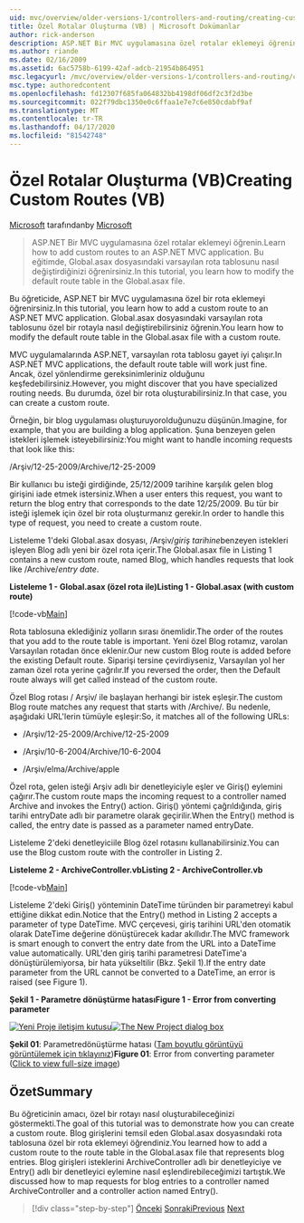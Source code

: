 ```yaml
---
uid: mvc/overview/older-versions-1/controllers-and-routing/creating-custom-routes-vb
title: Özel Rotalar Oluşturma (VB) | Microsoft Dokümanlar
author: rick-anderson
description: ASP.NET Bir MVC uygulamasına özel rotalar eklemeyi öğrenin. Bu eğitimde, Global.asax dosyasındaki varsayılan rota tablosunu nasıl değiştirdiğinizi öğrenirsiniz.
ms.author: riande
ms.date: 02/16/2009
ms.assetid: 6ac5758b-6199-42af-adcb-21954b864951
msc.legacyurl: /mvc/overview/older-versions-1/controllers-and-routing/creating-custom-routes-vb
msc.type: authoredcontent
ms.openlocfilehash: fd12307f685fa064832bb4198df06df2c3f2d3be
ms.sourcegitcommit: 022f79dbc1350e0c6ffaa1e7e7c6e850cdabf9af
ms.translationtype: MT
ms.contentlocale: tr-TR
ms.lasthandoff: 04/17/2020
ms.locfileid: "81542748"
---
```

# <a name="creating-custom-routes-vb"></a><span data-ttu-id="b0080-104">Özel Rotalar Oluşturma (VB)</span><span class="sxs-lookup"><span data-stu-id="b0080-104">Creating Custom Routes (VB)</span></span>

<span data-ttu-id="b0080-105">[Microsoft](https://github.com/microsoft) tarafından</span><span class="sxs-lookup"><span data-stu-id="b0080-105">by [Microsoft](https://github.com/microsoft)</span></span>

> <span data-ttu-id="b0080-106">ASP.NET Bir MVC uygulamasına özel rotalar eklemeyi öğrenin.</span><span class="sxs-lookup"><span data-stu-id="b0080-106">Learn how to add custom routes to an ASP.NET MVC application.</span></span> <span data-ttu-id="b0080-107">Bu eğitimde, Global.asax dosyasındaki varsayılan rota tablosunu nasıl değiştirdiğinizi öğrenirsiniz.</span><span class="sxs-lookup"><span data-stu-id="b0080-107">In this tutorial, you learn how to modify the default route table in the Global.asax file.</span></span>

<span data-ttu-id="b0080-108">Bu öğreticide, ASP.NET bir MVC uygulamasına özel bir rota eklemeyi öğrenirsiniz.</span><span class="sxs-lookup"><span data-stu-id="b0080-108">In this tutorial, you learn how to add a custom route to an ASP.NET MVC application.</span></span> <span data-ttu-id="b0080-109">Global.asax dosyasındaki varsayılan rota tablosunu özel bir rotayla nasıl değiştirebilirsiniz öğrenin.</span><span class="sxs-lookup"><span data-stu-id="b0080-109">You learn how to modify the default route table in the Global.asax file with a custom route.</span></span>

<span data-ttu-id="b0080-110">MVC uygulamalarında ASP.NET, varsayılan rota tablosu gayet iyi çalışır.</span><span class="sxs-lookup"><span data-stu-id="b0080-110">In ASP.NET MVC applications, the default route table will work just fine.</span></span> <span data-ttu-id="b0080-111">Ancak, özel yönlendirme gereksinimleriniz olduğunu keşfedebilirsiniz.</span><span class="sxs-lookup"><span data-stu-id="b0080-111">However, you might discover that you have specialized routing needs.</span></span> <span data-ttu-id="b0080-112">Bu durumda, özel bir rota oluşturabilirsiniz.</span><span class="sxs-lookup"><span data-stu-id="b0080-112">In that case, you can create a custom route.</span></span>

<span data-ttu-id="b0080-113">Örneğin, bir blog uygulaması oluşturuyorolduğunuzu düşünün.</span><span class="sxs-lookup"><span data-stu-id="b0080-113">Imagine, for example, that you are building a blog application.</span></span> <span data-ttu-id="b0080-114">Şuna benzeyen gelen istekleri işlemek isteyebilirsiniz:</span><span class="sxs-lookup"><span data-stu-id="b0080-114">You might want to handle incoming requests that look like this:</span></span>

<span data-ttu-id="b0080-115">/Arşiv/12-25-2009</span><span class="sxs-lookup"><span data-stu-id="b0080-115">/Archive/12-25-2009</span></span>

<span data-ttu-id="b0080-116">Bir kullanıcı bu isteği girdiğinde, 25/12/2009 tarihine karşılık gelen blog girişini iade etmek istersiniz.</span><span class="sxs-lookup"><span data-stu-id="b0080-116">When a user enters this request, you want to return the blog entry that corresponds to the date 12/25/2009.</span></span> <span data-ttu-id="b0080-117">Bu tür bir isteği işlemek için özel bir rota oluşturmanız gerekir.</span><span class="sxs-lookup"><span data-stu-id="b0080-117">In order to handle this type of request, you need to create a custom route.</span></span>

<span data-ttu-id="b0080-118">Listeleme 1'deki Global.asax dosyası, /Arşiv/*giriş tarihine*benzeyen istekleri işleyen Blog adlı yeni bir özel rota içerir.</span><span class="sxs-lookup"><span data-stu-id="b0080-118">The Global.asax file in Listing 1 contains a new custom route, named Blog, which handles requests that look like /Archive/*entry date*.</span></span>

<span data-ttu-id="b0080-119">**Listeleme 1 - Global.asax (özel rota ile)**</span><span class="sxs-lookup"><span data-stu-id="b0080-119">**Listing 1 - Global.asax (with custom route)**</span></span>

[!code-vb[Main](creating-custom-routes-vb/samples/sample1.vb)]

<span data-ttu-id="b0080-120">Rota tablosuna eklediğiniz yolların sırası önemlidir.</span><span class="sxs-lookup"><span data-stu-id="b0080-120">The order of the routes that you add to the route table is important.</span></span> <span data-ttu-id="b0080-121">Yeni özel Blog rotamız, varolan Varsayılan rotadan önce eklenir.</span><span class="sxs-lookup"><span data-stu-id="b0080-121">Our new custom Blog route is added before the existing Default route.</span></span> <span data-ttu-id="b0080-122">Siparişi tersine çevirdiyseniz, Varsayılan yol her zaman özel rota yerine çağrılır.</span><span class="sxs-lookup"><span data-stu-id="b0080-122">If you reversed the order, then the Default route always will get called instead of the custom route.</span></span>

<span data-ttu-id="b0080-123">Özel Blog rotası / Arşiv/ ile başlayan herhangi bir istek eşleşir.</span><span class="sxs-lookup"><span data-stu-id="b0080-123">The custom Blog route matches any request that starts with /Archive/.</span></span> <span data-ttu-id="b0080-124">Bu nedenle, aşağıdaki URL'lerin tümüyle eşleşir:</span><span class="sxs-lookup"><span data-stu-id="b0080-124">So, it matches all of the following URLs:</span></span>

- <span data-ttu-id="b0080-125">/Arşiv/12-25-2009</span><span class="sxs-lookup"><span data-stu-id="b0080-125">/Archive/12-25-2009</span></span>

- <span data-ttu-id="b0080-126">/Arşiv/10-6-2004</span><span class="sxs-lookup"><span data-stu-id="b0080-126">/Archive/10-6-2004</span></span>

- <span data-ttu-id="b0080-127">/Arşiv/elma</span><span class="sxs-lookup"><span data-stu-id="b0080-127">/Archive/apple</span></span>

<span data-ttu-id="b0080-128">Özel rota, gelen isteği Arşiv adlı bir denetleyiciyle eşler ve Giriş() eylemini çağırır.</span><span class="sxs-lookup"><span data-stu-id="b0080-128">The custom route maps the incoming request to a controller named Archive and invokes the Entry() action.</span></span> <span data-ttu-id="b0080-129">Giriş() yöntemi çağrıldığında, giriş tarihi entryDate adlı bir parametre olarak geçirilir.</span><span class="sxs-lookup"><span data-stu-id="b0080-129">When the Entry() method is called, the entry date is passed as a parameter named entryDate.</span></span>

<span data-ttu-id="b0080-130">Listeleme 2'deki denetleyiciile Blog özel rotasını kullanabilirsiniz.</span><span class="sxs-lookup"><span data-stu-id="b0080-130">You can use the Blog custom route with the controller in Listing 2.</span></span>

<span data-ttu-id="b0080-131">**Listeleme 2 - ArchiveController.vb**</span><span class="sxs-lookup"><span data-stu-id="b0080-131">**Listing 2 - ArchiveController.vb**</span></span>

[!code-vb[Main](creating-custom-routes-vb/samples/sample2.vb)]

<span data-ttu-id="b0080-132">Listeleme 2'deki Giriş() yönteminin DateTime türünden bir parametreyi kabul ettiğine dikkat edin.</span><span class="sxs-lookup"><span data-stu-id="b0080-132">Notice that the Entry() method in Listing 2 accepts a parameter of type DateTime.</span></span> <span data-ttu-id="b0080-133">MVC çerçevesi, giriş tarihini URL'den otomatik olarak DateTime değerine dönüştürecek kadar akıllıdır.</span><span class="sxs-lookup"><span data-stu-id="b0080-133">The MVC framework is smart enough to convert the entry date from the URL into a DateTime value automatically.</span></span> <span data-ttu-id="b0080-134">URL'den giriş tarihi parametresi DateTime'a dönüştürülemiyorsa, bir hata yükseltilir (Bkz. Şekil 1).</span><span class="sxs-lookup"><span data-stu-id="b0080-134">If the entry date parameter from the URL cannot be converted to a DateTime, an error is raised (see Figure 1).</span></span>

<span data-ttu-id="b0080-135">**Şekil 1 - Parametre dönüştürme hatası**</span><span class="sxs-lookup"><span data-stu-id="b0080-135">**Figure 1 - Error from converting parameter**</span></span>

<span data-ttu-id="b0080-136">[![Yeni Proje iletişim kutusu](creating-custom-routes-vb/_static/image1.jpg)](creating-custom-routes-vb/_static/image1.png)</span><span class="sxs-lookup"><span data-stu-id="b0080-136">[![The New Project dialog box](creating-custom-routes-vb/_static/image1.jpg)](creating-custom-routes-vb/_static/image1.png)</span></span>

<span data-ttu-id="b0080-137">**Şekil 01**: Parametredönüştürme hatası ([Tam boyutlu görüntüyü görüntülemek için tıklayınız](creating-custom-routes-vb/_static/image2.png))</span><span class="sxs-lookup"><span data-stu-id="b0080-137">**Figure 01**: Error from converting parameter ([Click to view full-size image](creating-custom-routes-vb/_static/image2.png))</span></span>

## <a name="summary"></a><span data-ttu-id="b0080-138">Özet</span><span class="sxs-lookup"><span data-stu-id="b0080-138">Summary</span></span>

<span data-ttu-id="b0080-139">Bu öğreticinin amacı, özel bir rotayı nasıl oluşturabileceğinizi göstermekti.</span><span class="sxs-lookup"><span data-stu-id="b0080-139">The goal of this tutorial was to demonstrate how you can create a custom route.</span></span> <span data-ttu-id="b0080-140">Blog girişlerini temsil eden Global.asax dosyasındaki rota tablosuna özel bir rota eklemeyi öğrendiniz.</span><span class="sxs-lookup"><span data-stu-id="b0080-140">You learned how to add a custom route to the route table in the Global.asax file that represents blog entries.</span></span> <span data-ttu-id="b0080-141">Blog girişleri isteklerini ArchiveController adlı bir denetleyiciye ve Entry() adlı bir denetleyici eylemine nasıl eşlendirebileceğimizi tartıştık.</span><span class="sxs-lookup"><span data-stu-id="b0080-141">We discussed how to map requests for blog entries to a controller named ArchiveController and a controller action named Entry().</span></span>

> [!div class="step-by-step"]
> <span data-ttu-id="b0080-142">[Önceki](asp-net-mvc-controller-overview-vb.md)
> [Sonraki](creating-a-route-constraint-vb.md)</span><span class="sxs-lookup"><span data-stu-id="b0080-142">[Previous](asp-net-mvc-controller-overview-vb.md)
[Next](creating-a-route-constraint-vb.md)</span></span>

